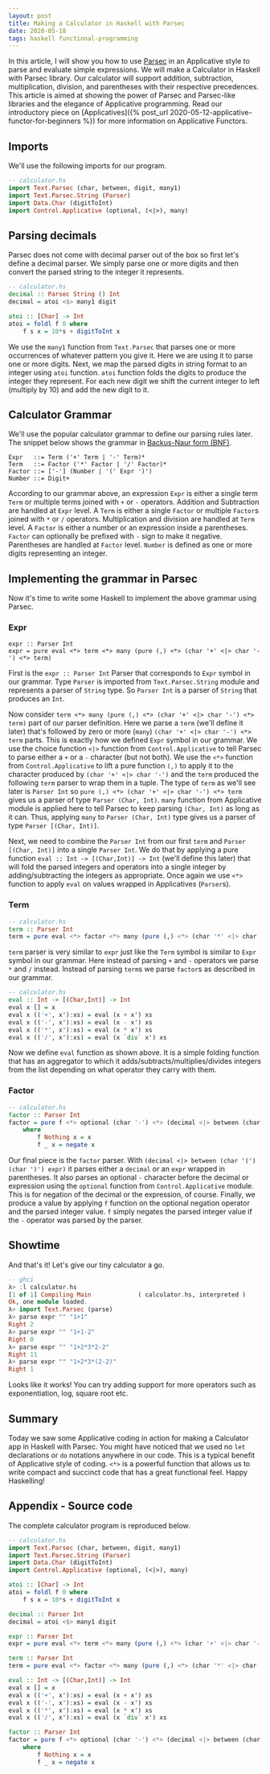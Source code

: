 ```yaml
---
layout: post
title: Making a Calculator in Haskell with Parsec
date: 2020-05-18
tags: haskell functional-programming
---
```

In this article, I will show you how to use [Parsec](https://wiki.haskell.org/Parsec) in an Applicative style to parse and evaluate simple expressions. We will make a Calculator in Haskell with Parsec library. Our calculator will support addition, subtraction, multiplication, division, and parentheses with their respective precedences. This article is aimed at showing the power of Parsec and Parsec-like libraries and the elegance of Applicative programming. Read our introductory piece on [Applicatives]({% post_url 2020-05-12-applicative-functor-for-beginners %}) for more information on Applicative Functors.

## Imports
We'll use the following imports for our program.
```haskell
-- calculator.hs
import Text.Parsec (char, between, digit, many1)
import Text.Parsec.String (Parser)
import Data.Char (digitToInt)
import Control.Applicative (optional, (<|>), many)
```

## Parsing decimals
Parsec does not come with decimal parser out of the box so first let's define a decimal parser. We simply parse one or more digits and then convert the parsed string to the integer it represents.

```haskell
-- calculator.hs
decimal :: Parsec String () Int 
decimal = atoi <$> many1 digit

atoi :: [Char] -> Int 
atoi = foldl f 0 where 
    f s x = 10*s + digitToInt x
```

We use the `many1` function from `Text.Parsec` that parses one or more occurrences of whatever pattern you give it. Here we are using it to parse one or more digits. Next, we map the parsed digits in string format to an integer using `atoi` function. `atoi` function folds the digits to produce the integer they represent. For each new digit we shift the current integer to left (multiply by 10) and add the new digit to it.

## Calculator Grammar
We'll use the popular calculator grammar to define our parsing rules later. The snippet below shows the grammar in <a href="https://en.wikipedia.org/wiki/Backus%E2%80%93Naur_form">Backus-Naur form (BNF)</a>.

```
Expr   ::= Term ('+' Term | '-' Term)*
Term   ::= Factor ('*' Factor | '/' Factor)*
Factor ::= ['-'] (Number | '(' Expr ')')
Number ::= Digit+
```

According to our grammar above, an expression `Expr` is either a single term `Term` or multiple terms joined with `+` or `-` operators. Addition and Subtraction are handled at `Expr` level. A `Term` is either a single `Factor` or multiple `Factor`s joined with `*` or `/` operators. Multiplication and division are handled at `Term` level. A `Factor` is either a number or an expression inside a parentheses. `Factor` can optionally be prefixed with `-` sign to make it negative. Parentheses are handled at `Factor` level. `Number` is defined as one or more digits representing an integer.

## Implementing the grammar in Parsec
Now it's time to write some Haskell to implement the above grammar using Parsec.

### Expr
```haskell-- calculator.hs
expr :: Parser Int
expr = pure eval <*> term <*> many (pure (,) <*> (char '+' <|> char '-') <*> term)
```

First is the `expr :: Parser Int` Parser that corresponds to `Expr` symbol in our grammar. Type `Parser` is imported from `Text.Parsec.String` module and represents a parser of `String` type. So `Parser Int` is a parser of `String` that produces an `Int`.

Now consider `term <*> many (pure (,) <*> (char '+' <|> char '-') <*> term)` part of our parser definition. Here we parse a `term` (we'll define it later) that's followed by zero or more (`many`) `(char '+' <|> char '-') <*> term` parts. This is exactly how we defined `Expr` symbol in our grammar. We use the choice function `<|>` function from `Control.Applicative` to tell Parsec to parse either a `+` or a `-` character (but not both). We use the `<*>` function from `Control.Applicative` to lift a pure function `(,)` to apply it to the character produced by `(char '+' <|> char '-')` and the `term` produced the following `term` parser to wrap them in a tuple. The type of `term` as we'll see later is `Parser Int` so `pure (,) <*> (char '+' <|> char '-') <*> term` gives us a parser of type `Parser (Char, Int)`. `many` function from Applicative module is applied here to tell Parsec to keep parsing `(Char, Int)` as long as it can. Thus, applying `many` to `Parser (Char, Int)` type gives us a parser of type `Parser [(Char, Int)]`.

Next, we need to combine the `Parser Int` from our first `term` and `Parser [(Char, Int)]` into a single `Parser Int`. We do that by applying a pure function `eval :: Int -> [(Char,Int)] -> Int` (we'll define this later) that will fold the parsed integers and operators into a single integer by adding/subtracting the integers as appropriate. Once again we use `<*>` function to apply `eval` on values wrapped in Applicatives (`Parser`s).

### Term
```haskell
-- calculator.hs
term :: Parser Int 
term = pure eval <*> factor <*> many (pure (,) <*> (char '*' <|> char '/') <*> factor)
```

`term` parser is very similar to `expr` just like the `Term` symbol is similar to `Expr` symbol in our grammar. Here instead of parsing `+` and `-` operators we parse `*` and `/` instead. Instead of parsing `term`s we parse `factor`s as described in our grammar.

```haskell
-- calculator.hs
eval :: Int -> [(Char,Int)] -> Int 
eval x [] = x 
eval x (('+', x'):xs) = eval (x + x') xs
eval x (('-', x'):xs) = eval (x - x') xs
eval x (('*', x'):xs) = eval (x * x') xs
eval x (('/', x'):xs) = eval (x `div` x') xs
```

Now we define `eval` function as shown above. It is a simple folding function that has an aggregator to which it adds/subtracts/multiplies/divides integers from the list depending on what operator they carry with them.

### Factor
```haskell
-- calculator.hs
factor :: Parser Int 
factor = pure f <*> optional (char '-') <*> (decimal <|> between (char '(') (char ')') expr)
    where 
        f Nothing x = x 
        f _ x = negate x
```

Our final piece is the `factor` parser. With `(decimal <|> between (char '(') (char ')') expr)` it parses either a `decimal` or an `expr` wrapped in parentheses. It also parses an optional `-` character before the decimal or expression using the `optional` function from `Control.Applicative` module. This is for negation of the decimal or the expression, of course. Finally, we produce a value by applying `f` function on the optional negation operator and the parsed integer value. `f` simply negates the parsed integer value if the `-` operator was parsed by the parser.

## Showtime
And that's it! Let's give our tiny calculator a go.

```haskell
-- ghci
λ> :l calculator.hs 
[1 of 1] Compiling Main             ( calculator.hs, interpreted )
Ok, one module loaded.
λ> import Text.Parsec (parse)
λ> parse expr "" "1+1"
Right 2
λ> parse expr "" "1+1-2"
Right 0
λ> parse expr "" "1+2*3*2-2"
Right 11
λ> parse expr "" "1+2*3*(2-2)"
Right 1
```

Looks like it works! You can try adding support for more operators such as exponentiation, log, square root etc.

## Summary
Today we saw some Applicative coding in action for making a Calculator app in Haskell with Parsec. You might have noticed that we used no `let` declarations or `do` notations anywhere in our code. This is a typical benefit of Applicative style of coding. `<*>` is a powerful function that allows us to write compact and succinct code that has a great functional feel. Happy Haskelling!

## Appendix - Source code
The complete calculator program is reproduced below.

```haskell
-- calculator.hs
import Text.Parsec (char, between, digit, many1)
import Text.Parsec.String (Parser)
import Data.Char (digitToInt)
import Control.Applicative (optional, (<|>), many)

atoi :: [Char] -> Int 
atoi = foldl f 0 where 
    f s x = 10*s + digitToInt x

decimal :: Parser Int 
decimal = atoi <$> many1 digit

expr :: Parser Int
expr = pure eval <*> term <*> many (pure (,) <*> (char '+' <|> char '-') <*> term)

term :: Parser Int 
term = pure eval <*> factor <*> many (pure (,) <*> (char '*' <|> char '/') <*> factor)

eval :: Int -> [(Char,Int)] -> Int 
eval x [] = x 
eval x (('+', x'):xs) = eval (x + x') xs
eval x (('-', x'):xs) = eval (x - x') xs
eval x (('*', x'):xs) = eval (x * x') xs
eval x (('/', x'):xs) = eval (x `div` x') xs

factor :: Parser Int 
factor = pure f <*> optional (char '-') <*> (decimal <|> between (char '(') (char ')') expr)
    where 
        f Nothing x = x 
        f _ x = negate x
```
